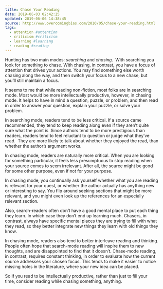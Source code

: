 ```yaml
---
title: Chase Your Reading
date: 2019-06-03 02:42:25
updated: 2019-06-06 14:38:45
source: http://www.overcomingbias.com/2010/05/chase-your-reading.html
tags:
  - attention #attention
  - criticism #criticism
  - learning #learning
  - reading #reading
---
```

Hunting has two main modes: *searching* and *chasing*.  With searching you look for something to chase. With chasing, in contrast, you have a focus of attention that drives your actions. You may find something else worth chasing along the way, and then switch your focus to a new chase, but you’ll still maintain a focus.

It seems to me that while reading non-fiction, most folks are in searching mode. Most would be more intellectually productive, however, in chasing mode. It helps to have in mind a question, puzzle, or problem, and then read in order to answer your question, explain your puzzle, or solve your problem.

In searching mode, readers tend to be less critical. If a source came recommended, they tend to keep reading along even if they aren’t quite sure what the point is. Since authors tend to be more prestigious than readers, readers tend to feel reluctant to question or judge what they’ve read.  They are more likely to talk about whether they enjoyed the read, than whether the author’s argument works.

In chasing mode, readers are naturally more critical. When you are looking for something particular, it feels less presumptuous to stop reading when your source comes to seem irrelevant. After all, the source might be good for some other purpose, even if not for your purpose.

In chasing mode, you continually ask yourself whether what you are reading is relevant for your quest, or whether the author actually has anything new or interesting to say. You flip around seeking sections that might be more relevant, and you might even look up the references for an especially relevant section.

Also, search-readers often don’t have a good mental place to put each thing they learn. In which case they don’t end up learning much. Chasers, in contrast, always have specific mental places they are trying to fill with what they read, so they better integrate new things they learn with old things they know.

In chasing mode, readers also tend to better interleave reading and thinking. People often hope that search-mode reading will inspire them to new thoughts, and are disappointed to find that it doesn’t. Chase-mode reading, in contrast, requires constant thinking, in order to evaluate how the current source addresses your chosen focus. This tends to make it easier to notice missing holes in the literature, where your new idea can be placed.

So if you read to be intellectually productive, rather than just to fill your time, consider reading while chasing something, anything.